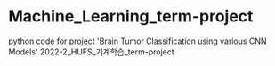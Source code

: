 # Machine_Learning_term-project
python code for project 'Brain Tumor Classification using various CNN Models'
2022-2_HUFS_기계학습_term-project
